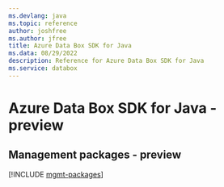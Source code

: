 ```yaml
---
ms.devlang: java
ms.topic: reference
author: joshfree
ms.author: jfree
title: Azure Data Box SDK for Java
ms.data: 08/29/2022
description: Reference for Azure Data Box SDK for Java
ms.service: databox
---
```

# Azure Data Box SDK for Java - preview

## Management packages - preview
[!INCLUDE [mgmt-packages](data-box-mgmt-index.md)]